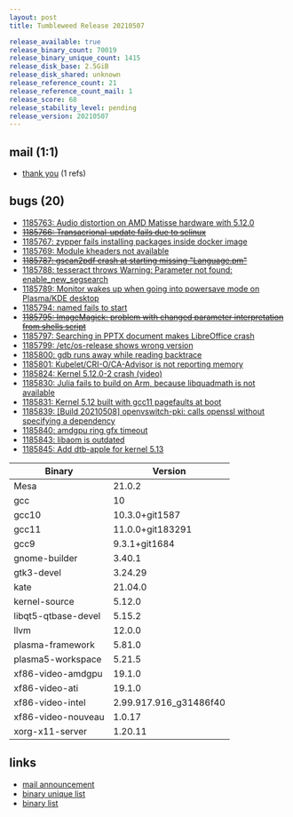 ```yaml
---
layout: post
title: Tumbleweed Release 20210507

release_available: true
release_binary_count: 70019
release_binary_unique_count: 1415
release_disk_base: 2.5GiB
release_disk_shared: unknown
release_reference_count: 21
release_reference_count_mail: 1
release_score: 68
release_stability_level: pending
release_version: 20210507
---
```


## mail (1:1)

- [thank you](https://github.com/boombatower/tumbleweed-review/issues/10) (1 refs)

## bugs (20)

<!--more-->

- [1185763: Audio distortion on AMD Matisse hardware with 5.12.0](https://bugzilla.opensuse.org/show_bug.cgi?id=1185763)
- ~~[1185766: Transacrional-update fails due to selinux](https://bugzilla.opensuse.org/show_bug.cgi?id=1185766)~~
- [1185767: zypper fails installing packages inside docker image](https://bugzilla.opensuse.org/show_bug.cgi?id=1185767)
- [1185769: Module kheaders not available](https://bugzilla.opensuse.org/show_bug.cgi?id=1185769)
- ~~[1185787: gscan2pdf crash at starting missing "Language.pm"](https://bugzilla.opensuse.org/show_bug.cgi?id=1185787)~~
- [1185788: tesseract throws Warning: Parameter not found: enable_new_segsearch](https://bugzilla.opensuse.org/show_bug.cgi?id=1185788)
- [1185789: Monitor wakes up when going into powersave mode on Plasma/KDE desktop](https://bugzilla.opensuse.org/show_bug.cgi?id=1185789)
- [1185794: named fails to start](https://bugzilla.opensuse.org/show_bug.cgi?id=1185794)
- ~~[1185795: ImageMagick: problem with changed parameter interpretation from shells script](https://bugzilla.opensuse.org/show_bug.cgi?id=1185795)~~
- [1185797: Searching in PPTX document makes LibreOffice crash](https://bugzilla.opensuse.org/show_bug.cgi?id=1185797)
- [1185799: /etc/os-release shows wrong version](https://bugzilla.opensuse.org/show_bug.cgi?id=1185799)
- [1185800: gdb runs away while reading backtrace](https://bugzilla.opensuse.org/show_bug.cgi?id=1185800)
- [1185801: Kubelet/CRI-O/CA-Advisor is not reporting memory](https://bugzilla.opensuse.org/show_bug.cgi?id=1185801)
- [1185824: Kernel 5.12.0-2 crash (video)](https://bugzilla.opensuse.org/show_bug.cgi?id=1185824)
- [1185830: Julia fails to build on Arm, because libquadmath is not available](https://bugzilla.opensuse.org/show_bug.cgi?id=1185830)
- [1185831: Kernel 5.12 built with gcc11 pagefaults at boot](https://bugzilla.opensuse.org/show_bug.cgi?id=1185831)
- [1185839: \[Build 20210508\] openvswitch-pki: calls openssl without specifying a dependency](https://bugzilla.opensuse.org/show_bug.cgi?id=1185839)
- [1185840: amdgpu ring gfx timeout](https://bugzilla.opensuse.org/show_bug.cgi?id=1185840)
- [1185843: libaom is outdated](https://bugzilla.opensuse.org/show_bug.cgi?id=1185843)
- [1185845: Add dtb-apple for kernel 5.13](https://bugzilla.opensuse.org/show_bug.cgi?id=1185845)

Binary | Version
--- | ---
Mesa | 21.0.2
gcc | 10
gcc10 | 10.3.0+git1587
gcc11 | 11.0.0+git183291
gcc9 | 9.3.1+git1684
gnome-builder | 3.40.1
gtk3-devel | 3.24.29
kate | 21.04.0
kernel-source | 5.12.0
libqt5-qtbase-devel | 5.15.2
llvm | 12.0.0
plasma-framework | 5.81.0
plasma5-workspace | 5.21.5
xf86-video-amdgpu | 19.1.0
xf86-video-ati | 19.1.0
xf86-video-intel | 2.99.917.916_g31486f40
xf86-video-nouveau | 1.0.17
xorg-x11-server | 1.20.11

## links

- [mail announcement](https://github.com/boombatower/tumbleweed-review/issues/10)
- [binary unique list](http://download.opensuse.org/history/20210507/rpm.unique.list)
- [binary list](http://download.opensuse.org/history/20210507/rpm.list)

